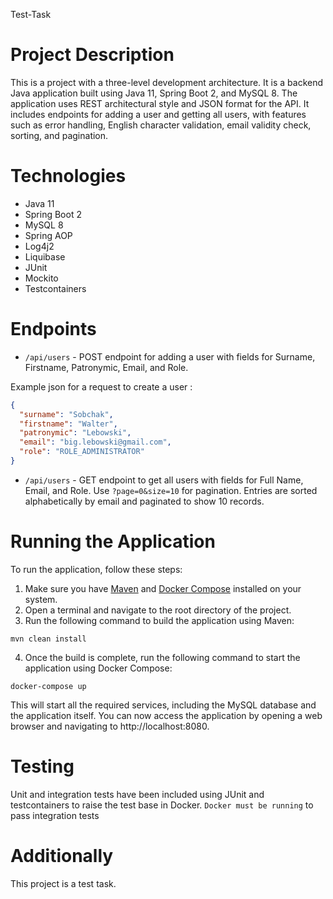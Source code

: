 Test-Task

# Project Description

This is a project with a three-level development architecture.
It is a backend Java application built using Java 11, Spring Boot 2, and MySQL 8.
The application uses REST architectural style and JSON format for the API.
It includes endpoints for adding a user and getting all users, with features such as error handling,
English character validation, email validity check, sorting, and pagination.

# Technologies
* Java 11
* Spring Boot 2
* MySQL 8
* Spring AOP
* Log4j2
* Liquibase
* JUnit
* Mockito
* Testcontainers

# Endpoints
* `/api/users` - POST endpoint for adding a user with fields for Surname, Firstname, Patronymic, Email, and Role.

Example json for a request to create a user  :
``` json
{
  "surname": "Sobchak",
  "firstname": "Walter",
  "patronymic": "Lebowski",
  "email": "big.lebowski@gmail.com",
  "role": "ROLE_ADMINISTRATOR"
}
```

* `/api/users` - GET endpoint to get all users with fields for Full Name, Email, and Role. Use `?page=0&size=10` for pagination. Entries are sorted alphabetically by email and paginated to show 10 records.

# Running the Application
To run the application, follow these steps:

1. Make sure you have [Maven](https://maven.apache.org/) and [Docker Compose](https://docs.docker.com/compose/) installed on your system.
2. Open a terminal and navigate to the root directory of the project.
3. Run the following command to build the application using Maven:

```
mvn clean install
```
4. Once the build is complete, run the following command to start the application using Docker Compose:

```
docker-compose up
```
This will start all the required services, including the MySQL database and the application itself.
You can now access the application by opening a web browser and navigating to http://localhost:8080.

# Testing
Unit and integration tests have been included using JUnit and testcontainers to raise the test base in Docker. `Docker must be running` to pass integration tests

# Additionally
This project is a test task.
